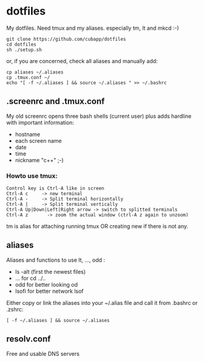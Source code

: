 # dotfiles
My dotfiles. Need tmux and my aliases. especially tm, lt and mkcd :-)

```
git clone https://github.com/cubapp/dotfiles
cd dotfiles
sh ./setup.sh
```
or, if you are concerned, check all aliases and manually add: 
```
cp aliases ~/.aliases
cp .tmux.conf ~/
echo "[ -f ~/.aliases ] && source ~/.aliases " >> ~/.bashrc

```

## .screenrc and .tmux.conf

My old screenrc opens three bash shells (current user) plus adds hardline with important information:
* hostname
* each screen name 
* date
* time
* nickname "c++" ;-)

### Howto use tmux: 
```
Control key is Ctrl-A like in screen
Ctrl-A c     -> new terminal
Ctrl-A -     -> Split terminal horizontally
Ctrl-A |     -> Split terminal vertically
Ctrl-A Up|Down|Left|Right arrow -> switch to splitted terminals
Ctrl-A z       -> zoom the actual window (ctrl-A z again to unzoom)
```
tm is alias for attaching running tmux OR creating new if there is not any. 

## aliases 

Aliases and functions to use lt, ..., odd :
* ls -alt (first the newest files)
* ... for cd ../.. 
* odd for better looking od 
* lsofi for better network lsof 



Either copy or link the aliases into your ~/.alias file and call it from .bashrc or .zshrc:
```
[ -f ~/.aliases ] && source ~/.aliases
```
 
## resolv.conf

Free and usable DNS servers 


